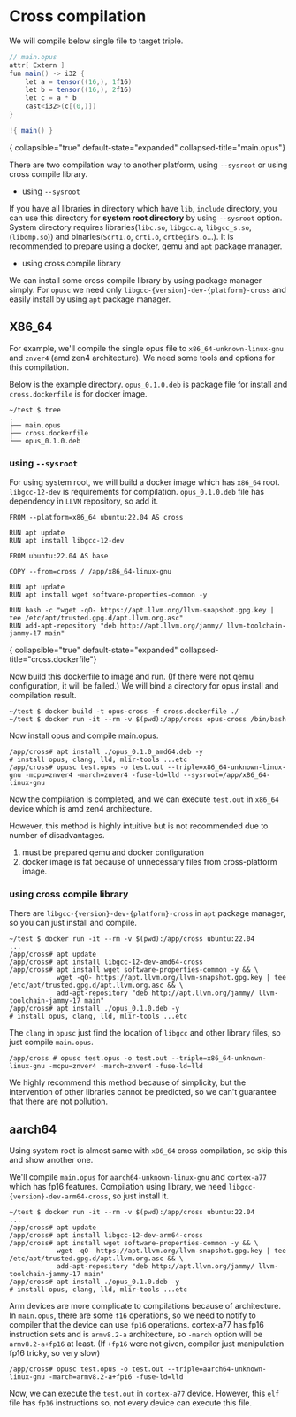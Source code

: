 # Cross compilation

We will compile below single file to target triple.

```C#
// main.opus
attr[ Extern ]
fun main() -> i32 {
    let a = tensor((16,), 1f16)
    let b = tensor((16,), 2f16)
    let c = a * b
    cast<i32>(c[(0,)])
}

!{ main() }
```

{ collapsible="true" default-state="expanded" collapsed-title="main.opus"}

There are two compilation way to another platform, using `--sysroot` or using cross compile library.

- using `--sysroot`

If you have all libraries in directory which have `lib`, `include` directory, you can use this directory for **system
root directory** by using `--sysroot` option. System directory requires
libraries(`libc.so`, `libgcc.a`, `libgcc_s.so`, (`libomp.so`)) and binaries(`Scrt1.o`, `crti.o`, `crtbeginS.o`...). It
is recommended to prepare using a docker, qemu and `apt` package manager.

- using cross compile library

We can install some cross compile library by using package manager simply. For `opusc` we need
only `libgcc-{version}-dev-{platform}-cross` and easily install by using `apt` package manager.

## X86_64

For example, we'll compile the single opus file to `x86_64-unknown-linux-gnu` and `znver4` (amd zen4 architecture). We
need some tools and options for this compilation.

Below is the example directory. `opus_0.1.0.deb` is package file for install and `cross.dockerfile` is for docker
image.

```Shell
~/test $ tree
.
├── main.opus
├── cross.dockerfile
└── opus_0.1.0.deb
```

### using `--sysroot`

For using system root, we will build a docker image which has `x86_64` root. `libgcc-12-dev` is requirements for
compilation. `opus_0.1.0.deb` file has dependency in `LLVM` repository, so add it.

```Docker
FROM --platform=x86_64 ubuntu:22.04 AS cross

RUN apt update
RUN apt install libgcc-12-dev

FROM ubuntu:22.04 AS base 

COPY --from=cross / /app/x86_64-linux-gnu

RUN apt update
RUN apt install wget software-properties-common -y

RUN bash -c "wget -qO- https://apt.llvm.org/llvm-snapshot.gpg.key | tee /etc/apt/trusted.gpg.d/apt.llvm.org.asc"
RUN add-apt-repository "deb http://apt.llvm.org/jammy/ llvm-toolchain-jammy-17 main"
```

{ collapsible="true" default-state="expanded" collapsed-title="cross.dockerfile"}

Now build this dockerfile to image and run. (If there were not qemu configuration, it will be failed.) We will bind a
directory for opus install and compilation result.

```Shell
~/test $ docker build -t opus-cross -f cross.dockerfile ./ 
~/test $ docker run -it --rm -v $(pwd):/app/cross opus-cross /bin/bash
```

Now install opus and compile main.opus.

```Shell
/app/cross# apt install ./opus_0.1.0_amd64.deb -y
# install opus, clang, lld, mlir-tools ...etc
/app/cross# opusc test.opus -o test.out --triple=x86_64-unknown-linux-gnu -mcpu=znver4 -march=znver4 -fuse-ld=lld --sysroot=/app/x86_64-linux-gnu
```

Now the compilation is completed, and we can execute `test.out` in `x86_64` device which is amd zen4 architecture.

However, this method is highly intuitive but is not recommended due to number of disadvantages.

1. must be prepared qemu and docker configuration
2. docker image is fat because of unnecessary files from cross-platform image.

### using cross compile library

There are `libgcc-{version}-dev-{platform}-cross` in `apt` package manager, so you can just install and compile.

```Shell
~/test $ docker run -it --rm -v $(pwd):/app/cross ubuntu:22.04
...
/app/cross# apt update
/app/cross# apt install libgcc-12-dev-amd64-cross
/app/cross# apt install wget software-properties-common -y && \
            wget -qO- https://apt.llvm.org/llvm-snapshot.gpg.key | tee /etc/apt/trusted.gpg.d/apt.llvm.org.asc && \
            add-apt-repository "deb http://apt.llvm.org/jammy/ llvm-toolchain-jammy-17 main"
/app/cross# apt install ./opus_0.1.0.deb -y
# install opus, clang, lld, mlir-tools ...etc
```

The `clang` in `opusc` just find the location of `libgcc` and other library files, so just compile `main.opus`.

```Shell
/app/cross # opusc test.opus -o test.out --triple=x86_64-unknown-linux-gnu -mcpu=znver4 -march=znver4 -fuse-ld=lld
```

We highly recommend this method because of simplicity, but the intervention of other libraries cannot be predicted, so
we can't guarantee that there are not pollution.

## aarch64

Using system root is almost same with `x86_64` cross compilation, so skip this and show another one.

We'll compile `main.opus` for `aarch64-unknown-linux-gnu` and `cortex-a77` which has fp16 features. Compilation using
library, we need `libgcc-{version}-dev-arm64-cross`, so just install it.

```Shell
~/test $ docker run -it --rm -v $(pwd):/app/cross ubuntu:22.04
...
/app/cross# apt update
/app/cross# apt install libgcc-12-dev-arm64-cross
/app/cross# apt install wget software-properties-common -y && \
            wget -qO- https://apt.llvm.org/llvm-snapshot.gpg.key | tee /etc/apt/trusted.gpg.d/apt.llvm.org.asc && \
            add-apt-repository "deb http://apt.llvm.org/jammy/ llvm-toolchain-jammy-17 main"
/app/cross# apt install ./opus_0.1.0.deb -y
# install opus, clang, lld, mlir-tools ...etc
```

Arm devices are more complicate to compilations because of architecture. In `main.opus`, there are some `f16`
operations, so we need to notify to compiler that the device can use `fp16` operations. cortex-a77 has fp16 instruction
sets and is `armv8.2-a` architecture, so `-march` option will be `armv8.2-a+fp16` at least. (If `+fp16` were not given,
compiler just manipulation fp16 tricky, so very slow)

```Shell
/app/cross# opusc test.opus -o test.out --triple=aarch64-unknown-linux-gnu -march=armv8.2-a+fp16 -fuse-ld=lld 
```

Now, we can execute the `test.out` in `cortex-a77` device. However, this `elf` file has `fp16` instructions so, not
every device can execute this file.

